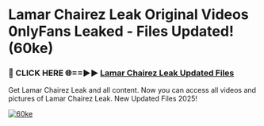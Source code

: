 # Lamar Chairez Leak Original Videos 0nlyFans Leaked - Files Updated! (60ke)

<h3>🔴 CLICK HERE 🌐==►► <a href="https://tinyurl.com/2jnfzry5" rel="nofollow">Lamar Chairez Leak Updated Files</a></h3>

Get Lamar Chairez Leak and all content. Now you can access all videos and pictures of Lamar Chairez Leak. New Updated Files 2025!

[![60ke](https://i.imgur.com/GyGTBgg.gif)](https://tinyurl.com/2jnfzry5)
